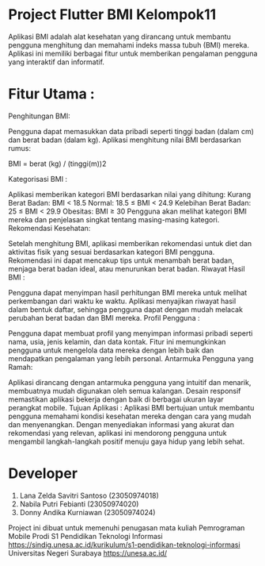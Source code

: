 # Project Flutter BMI Kelompok11
Aplikasi BMI adalah alat kesehatan yang dirancang untuk membantu pengguna menghitung dan memahami indeks massa tubuh (BMI) mereka. Aplikasi ini memiliki berbagai fitur untuk memberikan pengalaman pengguna yang interaktif dan informatif.

# Fitur Utama :
Penghitungan BMI:

Pengguna dapat memasukkan data pribadi seperti tinggi badan (dalam cm) dan berat badan (dalam kg).
Aplikasi menghitung nilai BMI berdasarkan rumus:

BMI = berat (kg) / (tinggi(m))2
 
Kategorisasi BMI :

Aplikasi memberikan kategori BMI berdasarkan nilai yang dihitung:
Kurang Berat Badan: BMI < 18.5
Normal: 18.5 ≤ BMI < 24.9
Kelebihan Berat Badan: 25 ≤ BMI < 29.9
Obesitas: BMI ≥ 30
Pengguna akan melihat kategori BMI mereka dan penjelasan singkat tentang masing-masing kategori.
Rekomendasi Kesehatan:

Setelah menghitung BMI, aplikasi memberikan rekomendasi untuk diet dan aktivitas fisik yang sesuai berdasarkan kategori BMI pengguna.
Rekomendasi ini dapat mencakup tips untuk menambah berat badan, menjaga berat badan ideal, atau menurunkan berat badan.
Riwayat Hasil BMI :

Pengguna dapat menyimpan hasil perhitungan BMI mereka untuk melihat perkembangan dari waktu ke waktu.
Aplikasi menyajikan riwayat hasil dalam bentuk daftar, sehingga pengguna dapat dengan mudah melacak perubahan berat badan dan BMI mereka.
Profil Pengguna :

Pengguna dapat membuat profil yang menyimpan informasi pribadi seperti nama, usia, jenis kelamin, dan data kontak.
Fitur ini memungkinkan pengguna untuk mengelola data mereka dengan lebih baik dan mendapatkan pengalaman yang lebih personal.
Antarmuka Pengguna yang Ramah:

Aplikasi dirancang dengan antarmuka pengguna yang intuitif dan menarik, membuatnya mudah digunakan oleh semua kalangan.
Desain responsif memastikan aplikasi bekerja dengan baik di berbagai ukuran layar perangkat mobile.
Tujuan Aplikasi :
Aplikasi BMI bertujuan untuk membantu pengguna memahami kondisi kesehatan mereka dengan cara yang mudah dan menyenangkan. Dengan menyediakan informasi yang akurat dan rekomendasi yang relevan, aplikasi ini mendorong pengguna untuk mengambil langkah-langkah positif menuju gaya hidup yang lebih sehat.

# Developer
1.	Lana Zelda Savitri Santoso	 (23050974018)
2.	Nabila Putri Febianti	 (23050974020)
3.	Donny Andika Kurniawan 	 (23050974024)

Project ini dibuat untuk memenuhi penugasan mata kuliah Pemrograman Mobile
Prodi S1 Pendidikan Teknologi Informasi https://sindig.unesa.ac.id/kurikulum/s1-pendidikan-teknologi-informasi
Universitas Negeri Surabaya https://unesa.ac.id/
